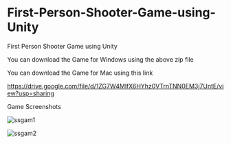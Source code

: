 # First-Person-Shooter-Game-using-Unity
First Person Shooter Game using Unity

You can download the Game for Windows using the above zip file

You can download the Game for Mac using this link

https://drive.google.com/file/d/1ZG7W4MlfX6HYhz0VTrnTNN0EM3j7UntE/view?usp=sharing

Game Screenshots


![ssgam1](https://user-images.githubusercontent.com/88393756/198830354-40dcdf43-fb63-499c-8836-5dbbe46ccfea.jpg)

![ssgam2](https://user-images.githubusercontent.com/88393756/198830360-039f8a6f-9b53-4861-9a88-0344cb9832e8.jpg)
